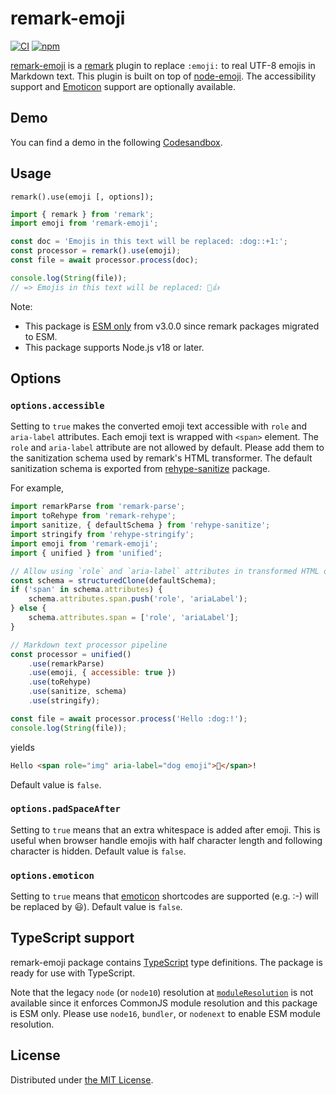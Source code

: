 remark-emoji
============
[![CI][ci-badge]][ci]
[![npm][npm-badge]][npm]

[remark-emoji][npm] is a [remark](https://github.com/remarkjs/remark) plugin to replace `:emoji:` to real UTF-8
emojis in Markdown text. This plugin is built on top of [node-emoji](https://www.npmjs.com/package/node-emoji).
The accessibility support and [Emoticon](https://en.wikipedia.org/wiki/Emoticon) support are optionally available.

## Demo

You can find a demo in the following [Codesandbox](https://codesandbox.io/p/sandbox/remark-emoji-example-w6yrmm).

## Usage

```
remark().use(emoji [, options]);
```

```javascript
import { remark } from 'remark';
import emoji from 'remark-emoji';

const doc = 'Emojis in this text will be replaced: :dog::+1:';
const processor = remark().use(emoji);
const file = await processor.process(doc);

console.log(String(file));
// => Emojis in this text will be replaced: 🐶👍
```

Note:

- This package is [ESM only][esm-only] from v3.0.0 since remark packages migrated to ESM.
- This package supports Node.js v18 or later.

## Options

### `options.accessible`

Setting to `true` makes the converted emoji text accessible with `role` and `aria-label` attributes. Each emoji
text is wrapped with `<span>` element. The `role` and `aria-label` attribute are not allowed by default. Please
add them to the sanitization schema used by remark's HTML transformer. The default sanitization schema is exported
from [rehype-sanitize](https://www.npmjs.com/package/rehype-sanitize) package.

For example,

```javascript
import remarkParse from 'remark-parse';
import toRehype from 'remark-rehype';
import sanitize, { defaultSchema } from 'rehype-sanitize';
import stringify from 'rehype-stringify';
import emoji from 'remark-emoji';
import { unified } from 'unified';

// Allow using `role` and `aria-label` attributes in transformed HTML document
const schema = structuredClone(defaultSchema);
if ('span' in schema.attributes) {
    schema.attributes.span.push('role', 'ariaLabel');
} else {
    schema.attributes.span = ['role', 'ariaLabel'];
}

// Markdown text processor pipeline
const processor = unified()
    .use(remarkParse)
    .use(emoji, { accessible: true })
    .use(toRehype)
    .use(sanitize, schema)
    .use(stringify);

const file = await processor.process('Hello :dog:!');
console.log(String(file));
```

yields

```html
Hello <span role="img" aria-label="dog emoji">🐶</span>!
```

Default value is `false`.

### `options.padSpaceAfter`

Setting to `true` means that an extra whitespace is added after emoji.
This is useful when browser handle emojis with half character length and following character is hidden.
Default value is `false`.

### `options.emoticon`

Setting to `true` means that [emoticon](https://www.npmjs.com/package/emoticon) shortcodes are supported (e.g. :-)
will be replaced by 😃). Default value is `false`.

## TypeScript support

remark-emoji package contains [TypeScript](https://www.typescriptlang.org/) type definitions. The package is ready
for use with TypeScript.

Note that the legacy `node` (or `node10`) resolution at [`moduleResolution`](https://www.typescriptlang.org/tsconfig#moduleResolution)
is not available since it enforces CommonJS module resolution and this package is ESM only. Please use `node16`,
`bundler`, or `nodenext` to enable ESM module resolution.

## License

Distributed under [the MIT License](LICENSE).



[ci-badge]: https://github.com/rhysd/remark-emoji/actions/workflows/ci.yml/badge.svg
[ci]: https://github.com/rhysd/remark-emoji/actions/workflows/ci.yml
[npm-badge]: https://badge.fury.io/js/remark-emoji.svg
[npm]: https://www.npmjs.com/package/remark-emoji
[esm-only]: https://gist.github.com/sindresorhus/a39789f98801d908bbc7ff3ecc99d99c
